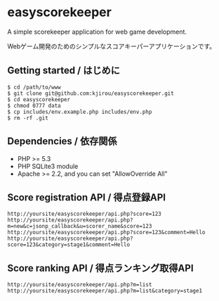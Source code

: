 easyscorekeeper
===============

A simple scorekeeper application for web game development.

Webゲーム開発のためのシンプルなスコアキーパーアプリケーションです。


## Getting started / はじめに
```
$ cd /path/to/www
$ git clone git@github.com:kjirou/easyscorekeeper.git
$ cd easyscorekeeper
$ chmod 0777 data
$ cp includes/env.example.php includes/env.php
$ rm -rf .git
```


## Dependencies / 依存関係
- PHP >= 5.3
- PHP SQLite3 module
- Apache >= 2.2, and you can set "AllowOverride All"


## Score registration API / 得点登録API
```
http://yoursite/easyscorekeeper/api.php?score=123
http://yoursite/easyscorekeeper/api.php?m=new&c=jsonp_callback&u=scorer_name&score=123
http://yoursite/easyscorekeeper/api.php?score=123&comment=Hello
http://yoursite/easyscorekeeper/api.php?score=123&category=stage1&comment=Hello
```


## Score ranking API / 得点ランキング取得API
```
http://yoursite/easyscorekeeper/api.php?m=list
http://yoursite/easyscorekeeper/api.php?m=list&category=stage1
```
